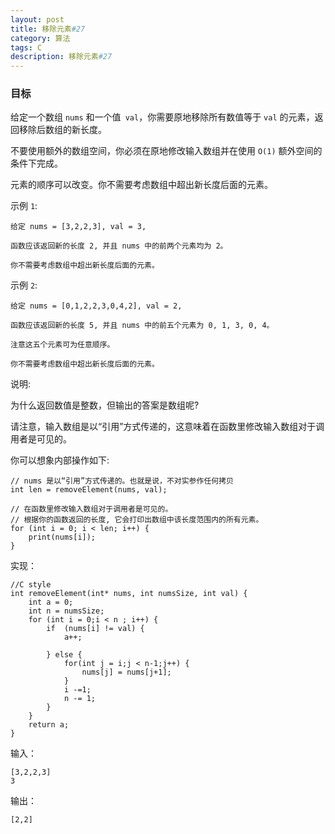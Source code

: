 ```yaml
---
layout: post
title: 移除元素#27
category: 算法
tags: C
description: 移除元素#27
--- 
```

### 目标
给定一个数组 `nums` 和一个值` val`，你需要原地移除所有数值等于 `val` 的元素，返回移除后数组的新长度。

不要使用额外的数组空间，你必须在原地修改输入数组并在使用 `O(1)` 额外空间的条件下完成。

元素的顺序可以改变。你不需要考虑数组中超出新长度后面的元素。

示例 `1`:

	给定 nums = [3,2,2,3], val = 3,

	函数应该返回新的长度 2, 并且 nums 中的前两个元素均为 2。

	你不需要考虑数组中超出新长度后面的元素。
示例 `2`:

	给定 nums = [0,1,2,2,3,0,4,2], val = 2,

	函数应该返回新的长度 5, 并且 nums 中的前五个元素为 0, 1, 3, 0, 4。

	注意这五个元素可为任意顺序。

	你不需要考虑数组中超出新长度后面的元素。
说明:

为什么返回数值是整数，但输出的答案是数组呢?

请注意，输入数组是以“引用”方式传递的，这意味着在函数里修改输入数组对于调用者是可见的。

你可以想象内部操作如下:

	// nums 是以“引用”方式传递的。也就是说，不对实参作任何拷贝
	int len = removeElement(nums, val);
	
	// 在函数里修改输入数组对于调用者是可见的。
	// 根据你的函数返回的长度, 它会打印出数组中该长度范围内的所有元素。
	for (int i = 0; i < len; i++) {
	    print(nums[i]);
	}

实现：

	//C style
	int removeElement(int* nums, int numsSize, int val) {
	    int a = 0;
	    int n = numsSize;
	    for (int i = 0;i < n ; i++) {
	        if  (nums[i] != val) {
	            a++;
	            
	        } else {
	            for(int j = i;j < n-1;j++) {
	                nums[j] = nums[j+1];
	            }
	            i -=1;
	            n -= 1;
	        }
	    }
	    return a;
	}

输入：
	
	[3,2,2,3]
	3

输出：

	[2,2]
